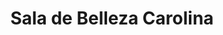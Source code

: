 ---
title: "Sala de Belleza Carolina"
url: /el-progreso/sala-de-belleza-carolina/
shop: cosméticos
---